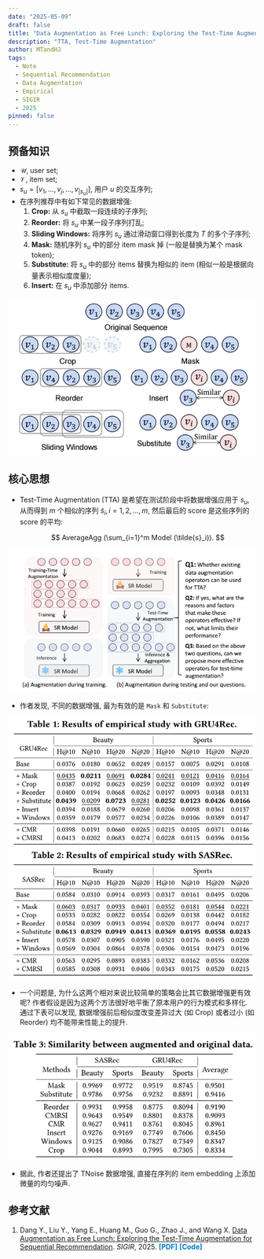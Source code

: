 ```yaml
---
date: "2025-05-09"
draft: false
title: "Data Augmentation as Free Lunch: Exploring the Test-Time Augmentation for Sequential Recommendation"
description: "TTA, Test-Time Augmentation"
author: MTandHJ
tags:
  - Note
  - Sequential Recommendation
  - Data Augmentation
  - Empirical
  - SIGIR
  - 2025
pinned: false
---
```



## 预备知识

- $\mathcal{U}$, user set;
- $\mathcal{V}$, item set;
- $s_{u} = [v_1, \ldots, v_j, \ldots, v_{|s_u|}]$, 用户 $u$ 的交互序列;
- 在序列推荐中有如下常见的数据增强:
    1. **Crop:** 从 $s_u$ 中截取一段连续的子序列;
    2. **Reorder:** 将 $s_u$ 中某一段子序列打乱;
    3. **Sliding Windows:** 将序列 $s_u$ 通过滑动窗口得到长度为 $T$ 的多个子序列;
    4. **Mask:** 随机序列 $s_u$ 中的部分 item mask 掉 (一般是替换为某个 mask token);
    5. **Substitute:** 将 $s_u$ 中的部分 items 替换为相似的 item (相似一般是根据向量表示相似度度量);
    6. **Insert:** 在 $s_u$ 中添加部分 items.

![20250509110438](https://raw.githubusercontent.com/MTandHJ/blog_source/master/images/20250509110438.png)

## 核心思想

- Test-Time Augmentation (TTA) 是希望在测试阶段中将数据增强应用于 $s_u$, 从而得到 $m$ 个相似的序列 $\tilde{s}_i, i=1,2, \ldots, m$, 然后最后的 score 是这些序列的 score 的平均:

    $$
    AverageAgg (\sum_{i=1}^m Model (\tilde{s}_i)).
    $$

![20250509110419](https://raw.githubusercontent.com/MTandHJ/blog_source/master/images/20250509110419.png)

- 作者发现, 不同的数据增强, 最为有效的是 `Mask` 和 `Substitute`:

![20250509110510](https://raw.githubusercontent.com/MTandHJ/blog_source/master/images/20250509110510.png)

- 一个问题是, 为什么这两个相对来说比较简单的策略会比其它数据增强更有效呢? 作者假设是因为这两个方法很好地平衡了原本用户的行为模式和多样化. 通过下表可以发现, 数据增强前后相似度改变差异过大 (如 Crop) 或者过小 (如 Reorder) 均不能带来性能上的提升.

![20250509110717](https://raw.githubusercontent.com/MTandHJ/blog_source/master/images/20250509110717.png)


- 据此, 作者还提出了 TNoise 数据增强, 直接在序列的 item embedding 上添加微量的均匀噪声.

## 参考文献

<ol class="reference">
  <li>
    Dang Y., Liu Y., Yang E., Huang M.,
    Guo G., Zhao J., and Wang X.
    <u>Data Augmentation as Free Lunch: Exploring the Test-Time Augmentation for Sequential Recommendation</u>.
    <i>SIGIR</i>, 2025.
    <a href="https://arxiv.org/abs/2504.04843" style="color: #007acc; font-weight: bold; text-decoration: none;">[PDF]</a>
    <a href="https://github.com/KingGugu/TTA4SR" style="color: #007acc; font-weight: bold; text-decoration: none;">[Code]</a>
  </li>
  <!-- 添加更多文献条目 -->
</ol>

